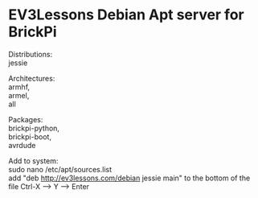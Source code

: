 # EV3Lessons Debian Apt server for BrickPi
Distributions:<br>
  jessie
  
Architectures:<br>
  armhf,<br>
  armel,<br>
  all

Packages:<br>
  brickpi-python,<br>
  brickpi-boot,<br>
  avrdude
  
Add to system:<br>
 sudo nano /etc/apt/sources.list <br>
 add "deb http://ev3lessons.com/debian jessie main" to the bottom of the file
 Ctrl-X --> Y --> Enter
